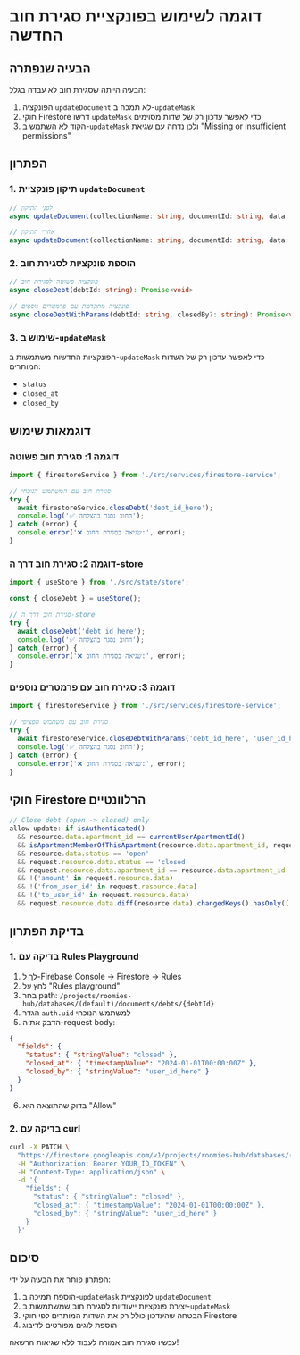 # דוגמה לשימוש בפונקציית סגירת חוב החדשה

## הבעיה שנפתרה

הבעיה הייתה שסגירת חוב לא עבדה בגלל:
1. הפונקציה `updateDocument` לא תמכה ב-`updateMask`
2. חוקי Firestore דרשו `updateMask` כדי לאפשר עדכון רק של שדות מסוימים
3. הקוד לא השתמש ב-`updateMask` ולכן נדחה עם שגיאת "Missing or insufficient permissions"

## הפתרון

### 1. תיקון פונקציית `updateDocument`

```typescript
// לפני התיקון
async updateDocument(collectionName: string, documentId: string, data: any): Promise<any>

// אחרי התיקון
async updateDocument(collectionName: string, documentId: string, data: any, updateMaskFields?: string[]): Promise<any>
```

### 2. הוספת פונקציות לסגירת חוב

```typescript
// פונקציה פשוטה לסגירת חוב
async closeDebt(debtId: string): Promise<void>

// פונקציה מתקדמת עם פרמטרים נוספים
async closeDebtWithParams(debtId: string, closedBy?: string): Promise<void>
```

### 3. שימוש ב-`updateMask`

הפונקציות החדשות משתמשות ב-`updateMask` כדי לאפשר עדכון רק של השדות המותרים:
- `status`
- `closed_at` 
- `closed_by`

## דוגמאות שימוש

### דוגמה 1: סגירת חוב פשוטה

```typescript
import { firestoreService } from './src/services/firestore-service';

// סגירת חוב עם המשתמש הנוכחי
try {
  await firestoreService.closeDebt('debt_id_here');
  console.log('✅ החוב נסגר בהצלחה');
} catch (error) {
  console.error('❌ שגיאה בסגירת החוב:', error);
}
```

### דוגמה 2: סגירת חוב דרך ה-store

```typescript
import { useStore } from './src/state/store';

const { closeDebt } = useStore();

// סגירת חוב דרך ה-store
try {
  await closeDebt('debt_id_here');
  console.log('✅ החוב נסגר בהצלחה');
} catch (error) {
  console.error('❌ שגיאה בסגירת החוב:', error);
}
```

### דוגמה 3: סגירת חוב עם פרמטרים נוספים

```typescript
import { firestoreService } from './src/services/firestore-service';

// סגירת חוב עם משתמש ספציפי
try {
  await firestoreService.closeDebtWithParams('debt_id_here', 'user_id_here');
  console.log('✅ החוב נסגר בהצלחה');
} catch (error) {
  console.error('❌ שגיאה בסגירת החוב:', error);
}
```

## חוקי Firestore הרלוונטיים

```javascript
// Close debt (open -> closed) only
allow update: if isAuthenticated()
  && resource.data.apartment_id == currentUserApartmentId()
  && isApartmentMemberOfThisApartment(resource.data.apartment_id, request.auth.uid)
  && resource.data.status == 'open'
  && request.resource.data.status == 'closed'
  && request.resource.data.apartment_id == resource.data.apartment_id
  && !('amount' in request.resource.data)
  && !('from_user_id' in request.resource.data)
  && !('to_user_id' in request.resource.data)
  && request.resource.data.diff(resource.data).changedKeys().hasOnly(['status','closed_at','closed_by']);
```

## בדיקת הפתרון

### 1. בדיקה עם Rules Playground

1. לך ל-Firebase Console → Firestore → Rules
2. לחץ על "Rules playground"
3. בחר path: `/projects/roomies-hub/databases/(default)/documents/debts/{debtId}`
4. הגדר `auth.uid` למשתמש הנוכחי
5. הדבק את ה-request body:

```json
{
  "fields": {
    "status": { "stringValue": "closed" },
    "closed_at": { "timestampValue": "2024-01-01T00:00:00Z" },
    "closed_by": { "stringValue": "user_id_here" }
  }
}
```

6. בדוק שהתוצאה היא "Allow"

### 2. בדיקה עם curl

```bash
curl -X PATCH \
  "https://firestore.googleapis.com/v1/projects/roomies-hub/databases/(default)/documents/debts/debt_id_here?updateMask.fieldPaths=status&updateMask.fieldPaths=closed_at&updateMask.fieldPaths=closed_by" \
  -H "Authorization: Bearer YOUR_ID_TOKEN" \
  -H "Content-Type: application/json" \
  -d '{
    "fields": {
      "status": { "stringValue": "closed" },
      "closed_at": { "timestampValue": "2024-01-01T00:00:00Z" },
      "closed_by": { "stringValue": "user_id_here" }
    }
  }'
```

## סיכום

הפתרון פותר את הבעיה על ידי:
1. הוספת תמיכה ב-`updateMask` לפונקציית `updateDocument`
2. יצירת פונקציות ייעודיות לסגירת חוב שמשתמשות ב-`updateMask`
3. הבטחה שהעדכון כולל רק את השדות המותרים לפי חוקי Firestore
4. הוספת לוגים מפורטים לדיבוג

עכשיו סגירת חוב אמורה לעבוד ללא שגיאות הרשאה!
